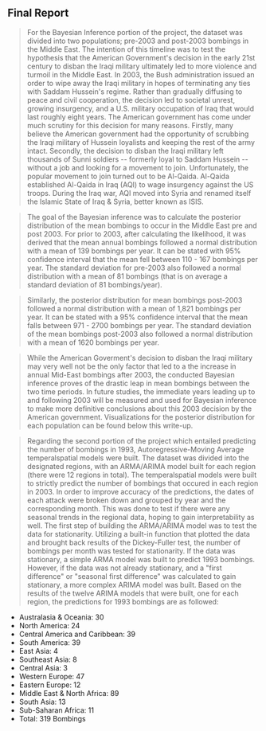 ## Final Report

> For the Bayesian Inference portion of the project, the dataset was divided into two populations; pre-2003 and post-2003 bombings in the Middle East.  The intention of this timeline was to test the hypothesis that the American Government's decision in the early 21st century to disban the Iraqi military ultimately led to more violence and turmoil in the Middle East.  In 2003, the Bush administration issued an order to wipe away the Iraqi military in hopes of terminating any ties with Saddam Hussein's regime. Rather than gradually diffusing to peace and civil cooperation, the decision led to societal unrest, growing insurgency, and a U.S. military occupation of Iraq that would last roughly eight years. The American government has come under much scrutiny for this decision for many reasons. Firstly, many believe the American government had the opportunity of scrubbing the Iraqi military of Hussein loyalists and keeping the rest of the army intact. Secondly, the decision to disban the Iraqi military left thousands of Sunni soldiers -- formerly loyal to Saddam Hussein -- without a job and looking for a movement to join. Unfortunately, the popular movement to join turned out to be Al-Qaida. Al-Qaida established Al-Qaida in Iraq (AQI) to wage insurgency against the US troops. During the Iraq war, AQI moved into Syria and renamed itself the Islamic State of Iraq & Syria, better known as ISIS.

> The goal of the Bayesian inference was to calculate the posterior distribution of the mean bombings to occur in the Middle East pre and post 2003. For prior to 2003, after calculating the likelihood, it was derived that the mean annual bombings followed a normal distribution with a mean of 139 bombings per year. It can be stated with 95% confidence interval that the mean fell between 110 - 167 bombings per year. The standard deviation for pre-2003 also followed a normal distribution with a mean of 81 bombings (that is on average a standard deviation of 81 bombings/year).

> Similarly, the posterior distribution for mean bombings post-2003 followed a normal distribution with a mean of 1,821 bombings per year. It can be stated with a 95% confidence interval that the mean falls between 971 - 2700 bombings per year. The standard deviation of the mean bombings post-2003 also followed a normal distribution with a mean of 1620 bombings per year.

> While the American Goverment's decision to disban the Iraqi military may very well not be the only factor that led to a the increase in annual Mid-East bombings after 2003, the conducted Bayesian inference proves of the drastic leap in mean bombings between the two time periods. In future studies, the immediate years leading up to and following 2003 will be measured and used for Bayesian inference to make more definitive conclusions about this 2003 decision by the American government. Visualizations for the posterior distribution for each population can be found below this write-up.

> Regarding the second portion of the project which entailed predicting the number of bombings in 1993, Autoregressive-Moving Average temperalspatial models were built. The dataset was divided into the designated regions, with an ARMA/ARIMA model built for each region (there were 12 regions in total).  The temperalspatial models were built to strictly predict the number of bombings that occured in each region in 2003.  In order to improve accuracy of the predictions, the dates of each attack were broken down and grouped by year and the corresponding month. This was done to test if there were any seasonal trends in the regional data, hoping to gain interpretability as well. The first step of building the ARMA/ARIMA model was to test the data for stationarity. Utilizing a built-in function that plotted the data and brought back results of the Dickey-Fuller test, the number of bombings per month was tested for stationarity. If the data was stationary, a simple ARMA model was built to predict 1993 bombings. However, if the data was not already stationary, and a "first difference" or "seasonal first difference" was calculated to gain stationary, a more complex ARIMA model was built.  Based on the results of the twelve ARIMA models that were built, one for each region, the predictions for 1993 bombings are as followed:
- Australasia & Oceania: 30
- North America: 24
- Central America and Caribbean: 39
- South America: 39
- East Asia: 4
- Southeast Asia: 8
- Central Asia: 3
- Western Europe: 47
- Eastern Europe: 12
- Middle East & North Africa: 89
- South Asia: 13
- Sub-Saharan Africa: 11
- Total: 319 Bombings
